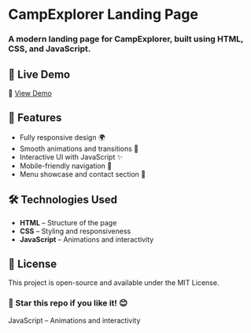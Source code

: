 # CampExplorer Landing Page

### A modern landing page for CampExplorer, built using HTML, CSS, and JavaScript.

## 🚀 Live Demo

🔗 [View Demo](https://faresgherbawi.github.io/CampExplorer/)


## 📌 Features

- Fully responsive design 🌍  
- Smooth animations and transitions 🎨  
- Interactive UI with JavaScript ✨  
- Mobile-friendly navigation 📱  
- Menu showcase and contact section 🍔  


## 🛠️ Technologies Used

- **HTML** – Structure of the page  
- **CSS** – Styling and responsiveness  
- **JavaScript** – Animations and interactivity  

## 📜 License
This project is open-source and available under the MIT License.

### 🌟 Star this repo if you like it! 😊
JavaScript – Animations and interactivity
